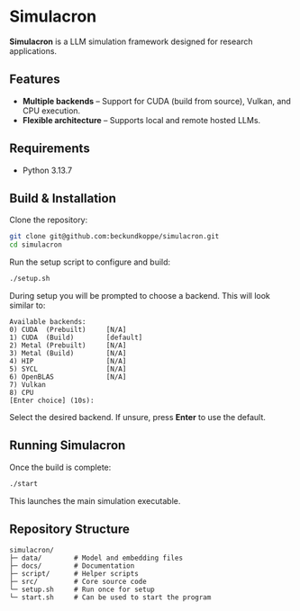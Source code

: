 # Simulacron

**Simulacron** is a LLM simulation framework designed for research applications.

## Features

* **Multiple backends** – Support for CUDA (build from source), Vulkan, and CPU execution.
* **Flexible architecture** – Supports local and remote hosted LLMs.

## Requirements

* Python 3.13.7

## Build & Installation

Clone the repository:

```bash
git clone git@github.com:beckundkoppe/simulacron.git
cd simulacron
```

Run the setup script to configure and build:

```bash
./setup.sh
```

During setup you will be prompted to choose a backend. This will look similar to:

```
Available backends:
0) CUDA  (Prebuilt)     [N/A]
1) CUDA  (Build)        [default]
2) Metal (Prebuilt)     [N/A]
3) Metal (Build)        [N/A]
4) HIP                  [N/A]
5) SYCL                 [N/A]
6) OpenBLAS             [N/A]
7) Vulkan
8) CPU
[Enter choice] (10s):
```

Select the desired backend. If unsure, press **Enter** to use the default.

## Running Simulacron

Once the build is complete:

```bash
./start
```

This launches the main simulation executable.

## Repository Structure

```
simulacron/
├─ data/        # Model and embedding files
├─ docs/        # Documentation
├─ script/      # Helper scripts
├─ src/         # Core source code
└─ setup.sh     # Run once for setup
└─ start.sh     # Can be used to start the program
```
